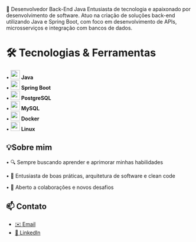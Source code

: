 
🚀 Desenvolvedor Back-End Java
Entusiasta de tecnologia e apaixonado por desenvolvimento de software. Atuo na criação de soluções back-end utilizando Java e Spring Boot, com foco em desenvolvimento de APIs, microsserviços e integração com bancos de dados.

 # 🛠️ Tecnologias & Ferramentas
• <img src="https://cdn.jsdelivr.net/gh/devicons/devicon/icons/java/java-original.svg" width="25"/> **Java**  
• <img src="https://cdn.jsdelivr.net/gh/devicons/devicon/icons/spring/spring-original.svg" width="25"/> **Spring Boot**  
• <img src="https://cdn.jsdelivr.net/gh/devicons/devicon/icons/postgresql/postgresql-original.svg" width="25"/> **PostgreSQL**  
• <img src="https://cdn.jsdelivr.net/gh/devicons/devicon/icons/mysql/mysql-original.svg" width="25"/> **MySQL**  
• <img src="https://cdn.jsdelivr.net/gh/devicons/devicon/icons/docker/docker-original.svg" width="25"/> **Docker**  
• <img src="https://cdn.jsdelivr.net/gh/devicons/devicon/icons/linux/linux-original.svg" width="25"/> **Linux**  

## 💡Sobre mim
• 🔍 Sempre buscando aprender e aprimorar minhas habilidades

• 🧠 Entusiasta de boas práticas, arquitetura de software e clean code

• 🤝 Aberto a colaborações e novos desafios

## 📫 Contato

- [✉️ Email](mailto:wagnersillva909@gmail.com)
- [💼 LinkedIn](https://www.linkedin.com/in/wagner-silva-b869ab35b/)
